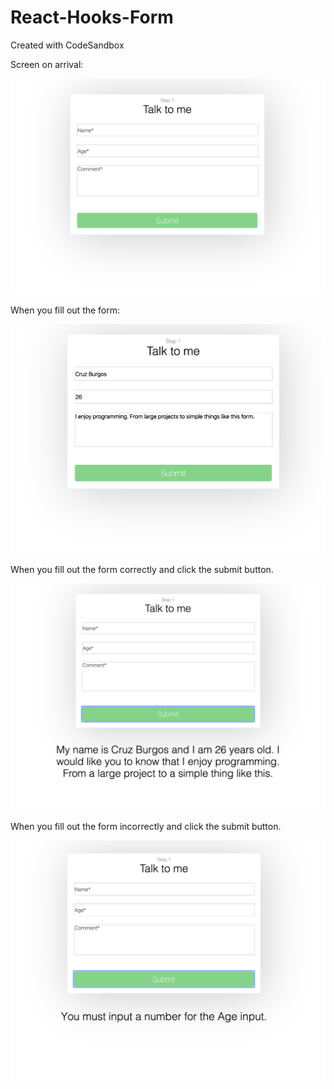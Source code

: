 # React-Hooks-Form
Created with CodeSandbox

Screen on arrival:

![](src/images/ss1.png)

When you fill out the form:

![](src/images/ss4.png)

When you fill out the form correctly and click the submit button.

![](src/images/ss3.png)

When you fill out the form incorrectly and click the submit button.

![](src/images/ss2.png)

